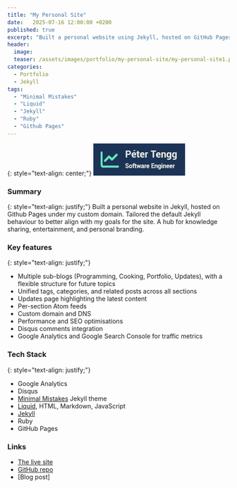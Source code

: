 ```yaml
---
title: "My Personal Site"
date:   2025-07-16 12:00:00 +0200
published: true
excerpt: "Built a personal website using Jekyll, hosted on GitHub Pages under a custom domain. Tailored the default setup to better serve my goals for the site."
header:
  image:
  teaser: /assets/images/portfolio/my-personal-site/my-personal-site1.png
categories:
  - Portfolio
  - Jekyll
tags:
  - "Minimal Mistakes"
  - "Liquid"
  - "Jekyll"
  - "Ruby"
  - "Github Pages"
---
```


{: style="text-align: center;"}
![Personal site image](/assets/images/portfolio/my-personal-site/my-personal-site1.png)

### Summary

{: style="text-align: justify;"}
Built a personal website in Jekyll, hosted on Github Pages under my custom domain. Tailored the default Jekyll behaviour to better align with my goals for the site. A hub for knowledge sharing, entertainment, and personal branding. 

### Key features

{: style="text-align: justify;"}
- Multiple sub-blogs (Programming, Cooking, Portfolio, Updates), with a flexible structure for future topics
- Unified tags, categories, and related posts across all sections
- Updates page highlighting the latest content
- Per-section Atom feeds
- Custom domain and DNS
- Performance and SEO optimisations
- Disqus comments integration
- Google Analytics and Google Search Console for traffic metrics

### Tech Stack

{: style="text-align: justify;"}
- Google Analytics
- Disqus
- [Minimal Mistakes](https://mademistakes.com/work/jekyll-themes/minimal-mistakes/) Jekyll theme
- [Liquid](https://shopify.github.io/liquid/), HTML, Markdown, JavaScript
- [Jekyll](https://jekyllrb.com/)
- Ruby
- GitHub Pages

### Links
- [The live site](https://petertengg.com/)
- [GitHub repo](https://github.com/petertengg/petertengg.github.io)
- [Blog post]